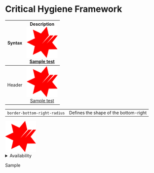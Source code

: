 # Critical Hygiene Framework

| Syntax      |     Description     <br/><a href="other/"><img src="NAB_Logo.png" alt="drawing" style="width:100px;"/><br/>Sample test</a> |
| ----------- | :---: |
| Header      | <a href="other/"><img src="NAB_Logo.png" alt="drawing" style="width:100px;"/><br/>Sample test</a>|


|||
| --------------------------------------- | ------------------------------------- |
| `border-bottom-right-radius`            | Defines the shape of the bottom-right |

<a href="other/">
  <img src="NAB_Logo.png" alt="drawing" style="width:100px;"/>
</a>

<details>
  <summary>Availability</summary>
  
  ### Heading
  1. Foo
  2. Bar
     * Baz
     * Qux

  ### Some Javascript
  ```js
  function logSomething(something) {
    console.log('Something', something);
  }
  ```
</details>

Sample
